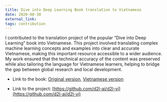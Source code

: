 ```yaml
---
title: Dive into Deep Learning Book translation to Vietnamese
date: 2020-08-30
external_link:
tags: contribution
---
```


I contributed to the translation project of the popular “Dive into Deep Learning” book into Vietnamese. This project involved translating complex machine learning concepts and examples into clear and accurate Vietnamese, making this important resource accessible to a wider audience. My work ensured that the technical accuracy of the content was preserved while also tailoring the language for Vietnamese learners, helping to bridge the gap between global research and local development.

* Link to the book: [Original version](https://d2l.ai/), [Vietnamese version](https://d2l.aivivn.com/)

* Link to the project: [https://github.com/d2l-ai/d2l-vi](https://github.com/d2l-ai/d2l-vi)

<!--more-->
